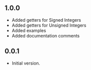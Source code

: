 ## 1.0.0
- Added getters for Signed Integers
- Added getters for Unsigned Integers
- Added examples
- Added documentation comments

## 0.0.1

- Initial version.
